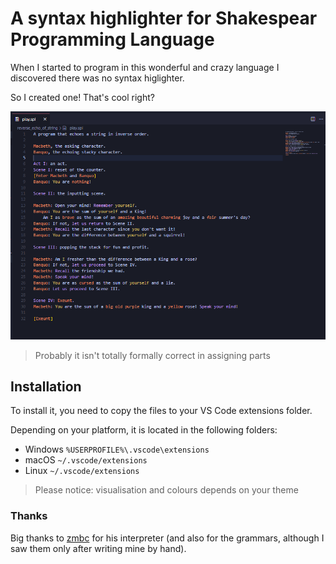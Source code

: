 # A syntax highlighter for Shakespear Programming Language
When I started to program in this wonderful and crazy language I discovered there was no syntax higlighter.

So I created one! That's cool right?

![Here](./images/image.png)

> Probably it isn't totally formally correct in assigning parts 

## Installation
To install it, you need to copy the files to your VS Code extensions folder.

Depending on your platform, it is located in the following folders:
* Windows `%USERPROFILE%\.vscode\extensions`
* macOS `~/.vscode/extensions`
* Linux `~/.vscode/extensions`

> Please notice: visualisation and colours depends on your theme

### Thanks
Big thanks to [zmbc](https://github.com/zmbc) for his interpreter (and also for the grammars, although I saw them only after writing mine by hand).
